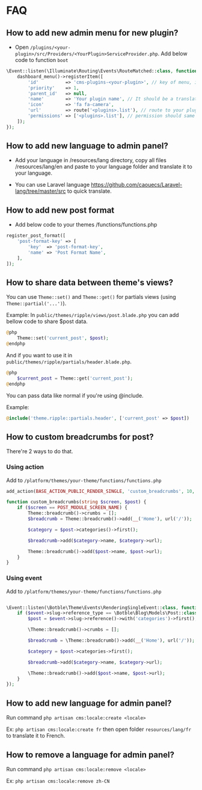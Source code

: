 # FAQ

## How to add new admin menu for new plugin?

- Open `/plugins/<your-plugin>/src/Providers/<YourPlugin>ServiceProvider.php`. Add below code to function `boot`

```php
\Event::listen(\Illuminate\Routing\Events\RouteMatched::class, function () {
    dashboard_menu()->registerItem([
        'id'          => 'cms-plugins-<your-plugin>', // key of menu, it should unique
        'priority'    => 1,
        'parent_id'   => null,
        'name'        => 'Your plugin name', // It should be a translation key. Ex: plugins/test::test.name
        'icon'        => 'fa fa-camera',
        'url'         => route('<plugins>.list'), // route to your plugin list.
        'permissions' => ['<plugins>.list'], // permission should same with route name, you can see that flag in Plugin.php
    ]);
});
```

## How to add new language to admin panel?

- Add your language in /resources/lang directory, copy all files /resources/lang/en and paste to your language folder and translate it to your language.

- You can use Laravel language https://github.com/caouecs/Laravel-lang/tree/master/src to quick translate.

## How to add new post format

- Add below code to your themes /functions/functions.php

```php
register_post_format([
    'post-format-key' => [
        'key'  => 'post-format-key',
        'name' => 'Post Format Name',
    ],
]);
```

## How to share data between theme's views?

You can use `Theme::set()` and `Theme::get()` for partials views (using `Theme::partial('...')`).

Example:
In `public/themes/ripple/views/post.blade.php` you can add bellow code to share $post data.

```php
@php
    Theme::set('current_post', $post);
@endphp
```

And if you want to use it in `public/themes/ripple/partials/header.blade.php`.

```php
@php
    $current_post = Theme::get('current_post');
@endphp
```

You can pass data like normal if you're using @include.

Example:

```php
@include('theme.ripple::partials.header', ['current_post' => $post])
```

## How to custom breadcrumbs for post?

There're 2 ways to do that.

### Using action

Add to `/platform/themes/your-theme/functions/functions.php`

```php
add_action(BASE_ACTION_PUBLIC_RENDER_SINGLE, 'custom_breadcrumbs', 10, 2);

function custom_breadcrumbs(string $screen, $post) {
    if ($screen == POST_MODULE_SCREEN_NAME) {
        Theme::breadcrumb()->crumbs = [];
        $breadcrumb = Theme::breadcrumb()->add(__('Home'), url('/'));

        $category = $post->categories()->first();

        $breadcrumb->add($category->name, $category->url);

        Theme::breadcrumb()->add($post->name, $post->url);
    }
}
```

### Using event

Add to `/platform/themes/your-theme/functions/functions.php`

```php

\Event::listen(\Botble\Theme\Events\RenderingSingleEvent::class, function (\Botble\Theme\Events\RenderingSingleEvent $event) {
    if ($event->slug->reference_type == \Botble\Blog\Models\Post::class) {
        $post = $event->slug->reference()->with('categories')->first();

        \Theme::breadcrumb()->crumbs = [];

        $breadcrumb = \Theme::breadcrumb()->add(__('Home'), url('/'));

        $category = $post->categories->first();

        $breadcrumb->add($category->name, $category->url);

        \Theme::breadcrumb()->add($post->name, $post->url);
    }
});
```

## How to add new language for admin panel?

Run command `php artisan cms:locale:create <locale>`

Ex: `php artisan cms:locale:create fr` then open folder `resources/lang/fr` to translate it to French.

## How to remove a language for admin panel?

Run command `php artisan cms:locale:remove <locale>`

Ex: `php artisan cms:locale:remove zh-CN`
